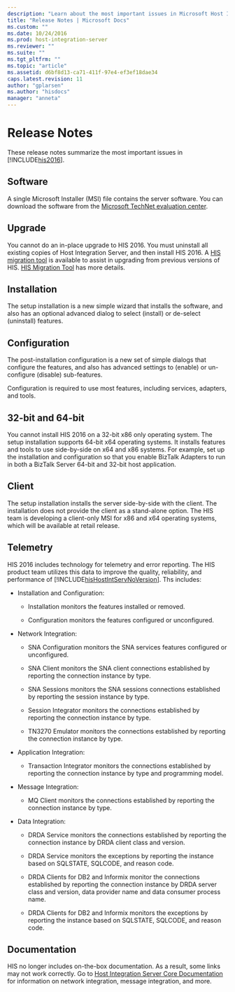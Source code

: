 ```yaml
---
description: "Learn about the most important issues in Microsoft Host Integration Server (HIS) 2016."
title: "Release Notes | Microsoft Docs"
ms.custom: ""
ms.date: 10/24/2016
ms.prod: host-integration-server
ms.reviewer: ""
ms.suite: ""
ms.tgt_pltfrm: ""
ms.topic: "article"
ms.assetid: d6bf8d13-ca71-411f-97e4-ef3ef18dae34
caps.latest.revision: 11
author: "gplarsen"
ms.author: "hisdocs"
manager: "anneta"
---
```

# Release Notes

These release notes summarize the most important issues in [!INCLUDE[his2016](../includes/his2016-md.md)].  
  
## Software  
 A single Microsoft Installer (MSI) file contains the server software. You can download the software from the [Microsoft TechNet evaluation center](https://www.microsoft.com/evalcenter/evaluate-host-integration-server-2016).  
  
## Upgrade  
 You cannot do an in-place upgrade to HIS 2016.  You must uninstall all existing copies of Host Integration Server, and then install HIS 2016.  A [HIS migration tool](https://www.microsoft.com/download/details.aspx?id=54950) is available to assist in upgrading from previous versions of HIS. [HIS Migration Tool](../install-and-config-guides/his-migration-tool.md) has more details.
  
## Installation  
 The setup installation is a new simple wizard that installs the software, and also has an optional advanced dialog to select (install) or de-select (uninstall) features.  
  
## Configuration  
 The post-installation configuration is a new set of simple dialogs that configure the features, and also has advanced settings to (enable) or un-configure (disable) sub-features.  
  
 Configuration is required to use most features, including services, adapters, and tools.  
  
## 32-bit and 64-bit  
 You cannot install HIS 2016 on a 32-bit x86 only operating system. The setup installation supports 64-bit x64 operating systems. It installs features and tools to use side-by-side on x64 and x86 systems. For example, set up the installation and configuration so that you enable BizTalk Adapters to run in both a BizTalk Server 64-bit and 32-bit host application.  
  
## Client  
 The setup installation installs the server side-by-side with the client. The installation does not provide the client as a stand-alone option. The HIS team is developing a client-only MSI for x86 and x64 operating systems, which will be available at retail release.  
  
## Telemetry  
 HIS 2016 includes technology for telemetry and error reporting. The HIS product team utilizes this data to improve the quality, reliability, and performance of [!INCLUDE[hisHostIntServNoVersion](../includes/hishostintservnoversion-md.md)].  Ths includes:  
  
-   Installation and Configuration:  
  
    -   Installation monitors the features installed or removed.  
  
    -   Configuration monitors the features configured or unconfigured.  
  
-   Network Integration:  
  
    -   SNA Configuration monitors the SNA services features configured or unconfigured.
    
    -   SNA Client monitors the SNA client connections established by reporting the connection instance by type.

    -   SNA Sessions monitors the SNA sessions connections established by reporting the session instance by type.

    -   Session Integrator monitors the connections established by reporting the connection instance by type.
    
    -   TN3270 Emulator monitors the connections established by reporting the connection instance by type.  
  
-   Application Integration:  
  
    -   Transaction Integrator monitors the connections established by reporting the connection instance by type and programming model.  
  
-   Message Integration:  
  
    -   MQ Client monitors the connections established by reporting the connection instance by type.  
  
-   Data Integration:  
  
    -   DRDA Service monitors the connections established by reporting the connection instance by DRDA client class and version.  
  
    -   DRDA Service monitors the exceptions by reporting the instance based on SQLSTATE, SQLCODE, and reason code.    
    -   DRDA Clients for DB2 and Informix monitor the connections established by reporting the connection instance by DRDA server class and version, data provider name and data consumer process name.  
  
    -   DRDA Clients for DB2 and Informix monitors the exceptions by reporting the instance based on SQLSTATE, SQLCODE, and reason code.  
  
## Documentation  
 HIS no longer includes on-the-box documentation. As a result, some links may not work correctly. Go to [Host Integration Server Core Documentation](../core/host-integration-server-core-documentation.md) for information on network integration, message integration, and more.
